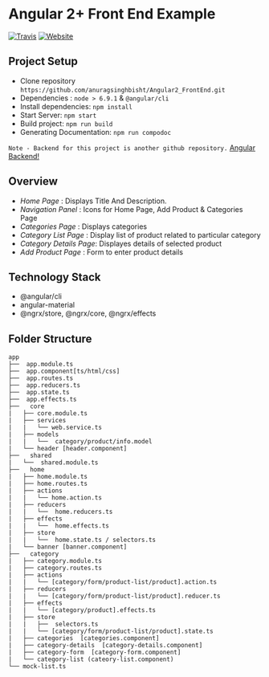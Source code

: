 # Angular 2+ Front End Example 

 [![Travis](https://img.shields.io/travis/rust-lang/rust.svg?style=flat-square)](https://travis-ci.org/anuragsinghbisht/Angular2_FrontEnd) [![Website](https://img.shields.io/website-up-down-green-red/http/shields.io.svg?label=website&style=flat-square)](https://angular-backend.herokuapp.com/)

## Project Setup
- Clone repository `https://github.com/anuragsinghbisht/Angular2_FrontEnd.git`
- Dependencies : `node > 6.9.1` & `@angular/cli`
- Install dependencies: `npm install`
- Start Server: `npm start`
- Build project: `npm run build`
- Generating Documentation: `npm run compodoc`

`Note - Backend for this project is another github repository.` 
[Angular Backend!](https://github.com/anuragsinghbisht/Angular2_Backend) 

## Overview

- *Home Page* : Displays Title And Description. 
- *Navigation Panel* : Icons for Home Page, Add Product & Categories Page
- *Categories Page* : Displays categories
- *Category List Page* : Display list of product related to particular category
- *Category Details Page*: Displayes details of selected product
- *Add Product Page* : Form to enter product details 

## Technology Stack
- @angular/cli
- angular-material
- @ngrx/store, @ngrx/core, @ngrx/effects

## Folder Structure
```
app
├──  app.module.ts
├──  app.component[ts/html/css]
├──  app.routes.ts
├──  app.reducers.ts
├──  app.state.ts
├──  app.effects.ts
├──   core
|   ├── core.module.ts
|   ├── services
|   |   └── web.service.ts
|   ├── models
|   |   └──  category/product/info.model
|   └── header [header.component]
├──   shared
|   └──  shared.module.ts
├──   home
|   ├── home.module.ts
|   ├── home.routes.ts
|   ├── actions
|   |   └── home.action.ts
|   ├── reducers
|   |   └──  home.reducers.ts
|   ├── effects
|   |   └──  home.effects.ts
|   ├── store
|   |   └──  home.state.ts / selectors.ts
|   └── banner [banner.component]
├──   category
|   ├── category.module.ts
|   ├── category.routes.ts
|   ├── actions
|   |   └── [category/form/product-list/product].action.ts
|   ├── reducers
|   |   └── [category/form/product-list/product].reducer.ts
|   ├── effects
|   |   └── [category/product].effects.ts
|   ├── store
|   |   ├──  selectors.ts
|   |   └── [category/form/product-list/product].state.ts
|   ├── categories  [categories.component]
|   ├── category-details  [category-details.component]
|   ├── category-form  [category-form.component] 
|   └── category-list (cateory-list.component)
└── mock-list.ts
```

